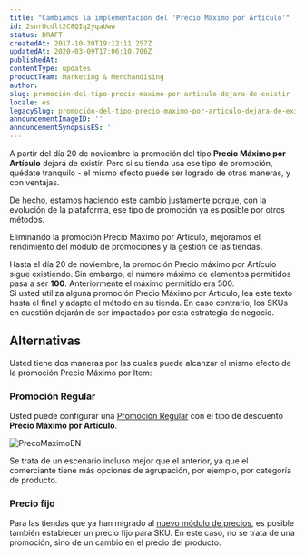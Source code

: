 ```yaml
---
title: "Cambiamos la implementación del 'Precio Máximo por Artículo'"
id: 2snrUcdlt2C8QIq2yqaUww
status: DRAFT
createdAt: 2017-10-30T19:12:11.257Z
updatedAt: 2020-03-09T17:06:10.706Z
publishedAt: 
contentType: updates
productTeam: Marketing & Merchandising
author: 
slug: promoción-del-tipo-precio-maximo-por-articulo-dejara-de-existir
locale: es
legacySlug: promoción-del-tipo-precio-maximo-por-articulo-dejara-de-existir
announcementImageID: ''
announcementSynopsisES: ''
---
```


A partir del día 20 de noviembre la promoción del tipo __Precio Máximo por Artículo__ dejará de existir. Pero si su tienda usa ese tipo de promoción, quédate tranquilo - el mismo efecto puede ser logrado de otras maneras, y con ventajas.

De hecho, estamos haciendo este cambio justamente porque, con la evolución de la plataforma, ese tipo de promoción ya es posible por otros métodos.

Eliminando la promoción Precio Máximo por Artículo, mejoramos el rendimiento del módulo de promociones y la gestión de las tiendas.

<div class="alert alert-warning">Hasta el día 20 de noviembre, la promoción Precio máximo por Artículo sigue existiendo. Sin embargo, el número máximo de elementos permitidos pasa a ser <b>100</b>. Anteriormente el máximo permitido era 500.</div>

<div class="alert alert-danger">Si usted utiliza alguna promoción Precio Máximo por Artículo, lea este texto hasta el final y adapte el método en su tienda. En caso contrario, los SKUs en cuestión dejarán de ser impactados por esta estrategia de negocio.</div>

## Alternativas

Usted tiene dos maneras por las cuales puede alcanzar el mismo efecto de la promoción Precio Máximo por Item:

### Promoción Regular

Usted puede configurar una [Promoción Regular](/es/tutorial/registro-promocion-regular) con el tipo de descuento __Precio Máximo por Artículo__.

![PrecoMaximoEN](https://images.contentful.com/alneenqid6w5/ZqS2JBJtEkgusUu4qOsEE/ab84f34757924220efe4d44250d499a5/PrecoMaximoEN.png)

Se trata de un escenario incluso mejor que el anterior, ya que el comerciante tiene más opciones de agrupación, por ejemplo, por categoría de producto.

### Precio fijo

Para las tiendas que ya han migrado al [nuevo módulo de precios](/es/tutorial/precios-v2), es posible también establecer un precio fijo para SKU. En este caso, no se trata de una promoción, sino de un cambio en el precio del producto.
